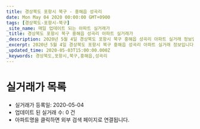 ```yaml
---
title: 경상북도 포항시 북구 - 흥해읍 성곡리
date: Mon May 04 2020 00:00:00 GMT+0900
tags: [경상북도-포항시-북구]
_site_name: 매일 업데이트 되는 아파트 실거래가
_title: 경상북도 포항시 북구 흥해읍 성곡리 아파트 실거래가
_description: 2020년 5월 4일 경상북도 포항시 북구 흥해읍 성곡리 아파트 실거래 정보입니다. 0건 아파트 정보가 있습니다.
_excerpt: 2020년 5월 4일 경상북도 포항시 북구 흥해읍 성곡리 아파트 실거래 정보입니다. 0건 아파트 정보가 있습니다.
_updated_time: 2020-05-03T15:00:00.000Z
_keywords: 경상북도,포항시,북구,흥해읍,성곡리
---
```






# 실거래가 목록
- 실거래가 등록일: 2020-05-04
- 업데이트 된 실거래 수: 0 건
- 아파트명을 클릭하면 외부 검색 페이지로 연결됩니다.





